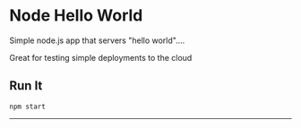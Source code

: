 # Node Hello World

Simple node.js app that servers "hello world"....

Great for testing simple deployments to the cloud

## Run It

`npm start`

---
